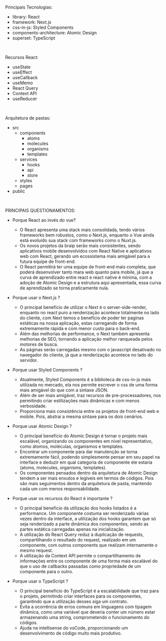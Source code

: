 Principais Tecnologias:
  - library: React
  - framework: Next.js
  - css-in-js: Styled Components
  - components-architecture: Atomic Design
  - superset: TypeScript

</br>

Recursos React: 
- useState
- useEffect
- useCallback
- useMemo
- React Query
- Context API
- useReducer

</br>

Arquitetura de pastas:
- src
  - components
    - atoms
    - molecules
    - organisms
    - templates
  - services
    - hooks
    - api
    - store
  - styles
  - pages
- public

</br>

PRINCIPAIS QUESTIONAMENTOS:

+ Porque React ao invés do vue?
  - O React apresenta uma stack mais consolidada, tendo vários frameworks bem robustos, como o Next.js, 
  enquanto o Vue ainda está evoluído sua stack com frameworks como o Nuxt.js.
  - Os novos projetos da braip serão mais consistentes, sendo aplicativos mobile desenvolvidos com React Native 
  e aplicativos web com React, gerando um ecossistema mais amigável para a futura equipe de front-end. 
  - O React permitirá ter uma equipe de front-end mais completa, que poderá desenvolver tanto mara web 
  quanto para mobile, já que a curva de aprendizado entre react e react native é mínima, com a adoção 
  de Atomic Design e a estrutura aqui apresentada, essa curva de aprendizado se torna praticamente nula.

+ Porque usar o Next.js ?
  - O principal benefício de utilizar o Next é o server-side-render, enquanto no react puro a renderização acontece
  totalmente no lado do cliente, com Next temos o benefício de poder ter paginas estáticas na nossa aplicação, estas 
  carregando de forma extremamente rápida e com menor custo para o back-end. 
  - Além das melhorias de performance, o Next também apresenta melhorias de SEO, tornando a aplicação melhor ranqueada 
  pelos motores de busca. 
  - As páginas serão carregadas mesmo com o javascript desativado no navegador do cliente, já que a renderização acontece 
  no lado do servidor. 

+ Porque usar Styled Components ?
  - Atualmente, Styled Components é a biblioteca de css-in-js mais utilizada no mercado, ela nos permite escrever o css 
  de uma forma mais amigável do que com a sintaxe JSON. 
  - Além de ser mais amigável, traz recursos de pre-processadores, nos permitindo criar estilizações mais dinâmicas e com
  menos verbosidade. 
  - Proporciona mais consistência entre os projetos de front-end web e mobile. Pois, abstrai a mesma sintaxe para os dois 
  cenários.   

+ Porque usar Atomic Design ?
  - O principal benefício do Atomic Design é tornar o projeto mais escalável, organizando os componentes em nível representativo, 
  como átomos, moléculas, organismos e templates.
  - Encontrar um componente para dar manutenção se torna extremamente fácil, podendo simplesmente pensar em seu papel na interface 
  e deduzir em qual categoria de componente ele estaria (atoms, molecules, organisms, templates).
  - Os componentes pensados dentro da arquitetura de Atomic Design tendem a ser mais enxutos e legíveis em termos de códigos. Pois 
  são mais seguimentos dentro da arquitetura de pasta, mantendo cada um com menos responsabilidade.

+ Porque usar os recursos do React é importante ?
  - O principal beneficio da utilização dos hooks listados é a performance. Um componente costuma ser renderizado várias vezes 
  dentro da interface, a utilização dos hooks garantem que só seja renderizado a parte dinâmica dos componentes, sendo as partes estática carregadas apenas na inicialização. 
  - A utilização do React Query reduz a duplicação de requests, compartilhando o resultado do request, realizado em um componente,
  com outros components que realizam internamente o mesmo request.
  - A utilização da Context API permite o compartilhamento de informações entre os componente de uma forma mais escalável do que 
  o uso de callbacks passadas como propriedade de um componente para o outro.

+ Porque usar o TypeScript ?
  - O principal beneficio do TypeScript é a escalabilidade que traz para o projeto, permitindo criar interfaces para os componentes, garantindo que a utilização desses siga um contrato. 
  - Evita a ocorrência de erros comuns em linguagens com tipagem dinâmica, como uma variável que deveria conter um número estar armazenando uma string, comprometendo o funcionamento do códigos. 
  - Ajuda na intellisense do vsCode, proporcionando um desenvolvimento de código muito mais produtivo. 